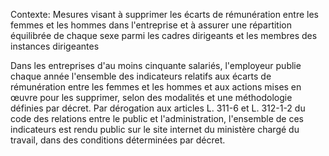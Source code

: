 Contexte: Mesures visant à supprimer les écarts de rémunération entre les femmes et les hommes dans l'entreprise et à assurer une répartition équilibrée de chaque sexe parmi les cadres dirigeants et les membres des instances dirigeantes

Dans les entreprises d'au moins cinquante salariés, l'employeur publie chaque année l'ensemble des indicateurs relatifs aux écarts de rémunération entre les femmes et les hommes et aux actions mises en œuvre pour les supprimer, selon des modalités et une méthodologie définies par décret. Par dérogation aux articles L. 311-6 et L. 312-1-2 du code des relations entre le public et l'administration, l'ensemble de ces indicateurs est rendu public sur le site internet du ministère chargé du travail, dans des conditions déterminées par décret.